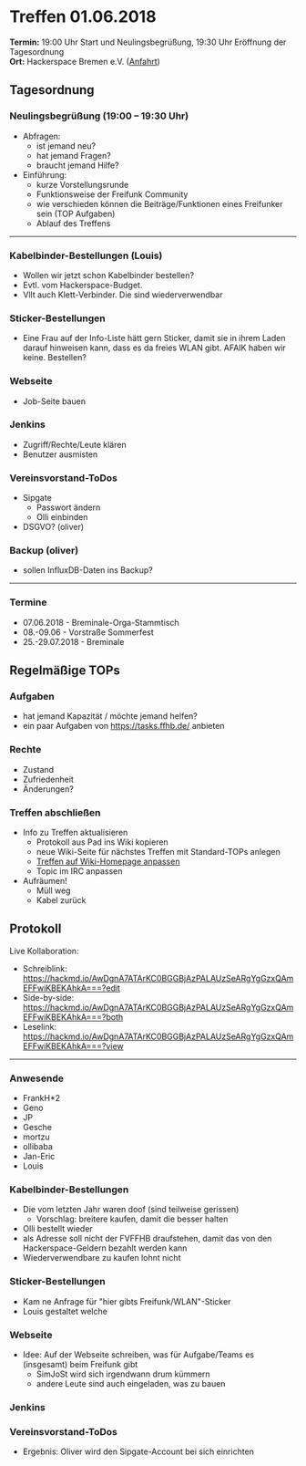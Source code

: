 # Treffen 01.06.2018

**Termin:** 19:00 Uhr Start und Neulingsbegrüßung, 19:30 Uhr Eröffnung der Tagesordnung  
**Ort:** Hackerspace Bremen e.V. ([Anfahrt](https://www.hackerspace-bremen.de/anfahrt/))

## Tagesordnung
### Neulingsbegrüßung (19:00 – 19:30 Uhr)
- Abfragen:
    - ist jemand neu?
    - hat jemand Fragen?
    - braucht jemand Hilfe?
- Einführung:
    - kurze Vorstellungsrunde
    - Funktionsweise der Freifunk Community
    - wie verschieden können die Beiträge/Funktionen eines Freifunker sein (TOP Aufgaben)
    - Ablauf des Treffens

---

### Kabelbinder-Bestellungen (Louis)
- Wollen wir jetzt schon Kabelbinder bestellen?
- Evtl. vom Hackerspace-Budget. 
- Vllt auch Klett-Verbinder. Die sind wiederverwendbar


### Sticker-Bestellungen 
- Eine Frau auf der Info-Liste hätt gern Sticker, damit sie in ihrem Laden darauf hinweisen kann, dass es da freies WLAN gibt. AFAIK haben wir keine. Bestellen?

### Webseite
- Job-Seite bauen

### Jenkins
- Zugriff/Rechte/Leute klären
- Benutzer ausmisten

### Vereinsvorstand-ToDos
- Sipgate
    - Passwort ändern
    - Olli einbinden
- DSGVO? (oliver)

### Backup (oliver)
- sollen InfluxDB-Daten ins Backup?

---

### Termine
- 07.06.2018 - Breminale-Orga-Stammtisch
- 08.-09.06 - Vorstraße Sommerfest
- 25.-29.07.2018 - Breminale


## Regelmäßige TOPs

### Aufgaben
- hat jemand Kapazität / möchte jemand helfen?
- ein paar Aufgaben von https://tasks.ffhb.de/ anbieten

### Rechte
- Zustand
- Zufriedenheit
- Änderungen?

### Treffen abschließen
- Info zu Treffen aktualisieren
  - Protokoll aus Pad ins Wiki kopieren
  - neue Wiki-Seite für nächstes Treffen mit Standard-TOPs anlegen
  - [Treffen auf Wiki-Homepage anpassen](Home)
  - Topic im IRC anpassen
- Aufräumen!
  - Müll weg
  - Kabel zurück


## Protokoll
Live Kollaboration:
- Schreiblink: https://hackmd.io/AwDgnA7ATArKC0BGGBjAzPALAUzSeARgYgGzxQAmEFFwiKBEKAhkA===?edit
- Side-by-side: https://hackmd.io/AwDgnA7ATArKC0BGGBjAzPALAUzSeARgYgGzxQAmEFFwiKBEKAhkA===?both
- Leselink: https://hackmd.io/AwDgnA7ATArKC0BGGBjAzPALAUzSeARgYgGzxQAmEFFwiKBEKAhkA===?view

---

### Anwesende
- FrankH*2
- Geno
- JP
- Gesche
- mortzu
- ollibaba
- Jan-Eric
- Louis

### Kabelbinder-Bestellungen
- Die vom letzten Jahr waren doof (sind teilweise gerissen)
    - Vorschlag: breitere kaufen, damit die besser halten
- Olli bestellt wieder
- als Adresse soll nicht der FVFFHB draufstehen, damit das von den Hackerspace-Geldern bezahlt werden kann
- Wiederverwendbare zu kaufen lohnt nicht


### Sticker-Bestellungen
- Kam ne Anfrage für "hier gibts Freifunk/WLAN"-Sticker
- Louis gestaltet welche

### Webseite
- Idee: Auf der Webseite schreiben, was für Aufgabe/Teams es (insgesamt) beim Freifunk gibt
    - SimJoSt wird sich irgendwann drum kümmern
    - andere Leute sind auch eingeladen, was zu bauen

### Jenkins


### Vereinsvorstand-ToDos
- Ergebnis: Oliver wird den Sipgate-Account bei sich einrichten
